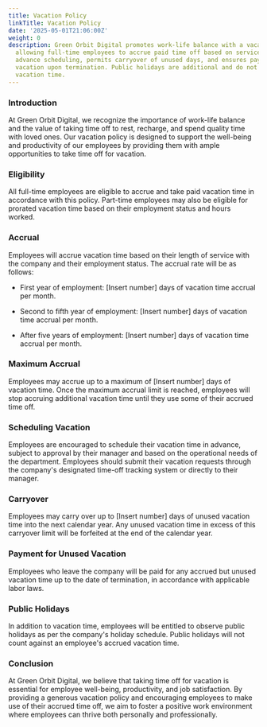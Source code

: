 ```yaml
---
title: Vacation Policy
linkTitle: Vacation Policy
date: '2025-05-01T21:06:00Z'
weight: 0
description: Green Orbit Digital promotes work-life balance with a vacation policy
  allowing full-time employees to accrue paid time off based on service length, encourages
  advance scheduling, permits carryover of unused days, and ensures payment for unused
  vacation upon termination. Public holidays are additional and do not count against
  vacation time.
---
```



### Introduction

At Green Orbit Digital, we recognize the importance of work-life balance and the value of taking time off to rest, recharge, and spend quality time with loved ones. Our vacation policy is designed to support the well-being and productivity of our employees by providing them with ample opportunities to take time off for vacation.

### Eligibility

All full-time employees are eligible to accrue and take paid vacation time in accordance with this policy. Part-time employees may also be eligible for prorated vacation time based on their employment status and hours worked.

### Accrual

Employees will accrue vacation time based on their length of service with the company and their employment status. The accrual rate will be as follows:

- First year of employment: [Insert number] days of vacation time accrual per month.

- Second to fifth year of employment: [Insert number] days of vacation time accrual per month.

- After five years of employment: [Insert number] days of vacation time accrual per month.

### Maximum Accrual

Employees may accrue up to a maximum of [Insert number] days of vacation time. Once the maximum accrual limit is reached, employees will stop accruing additional vacation time until they use some of their accrued time off.

### Scheduling Vacation

Employees are encouraged to schedule their vacation time in advance, subject to approval by their manager and based on the operational needs of the department. Employees should submit their vacation requests through the company's designated time-off tracking system or directly to their manager.

### Carryover

Employees may carry over up to [Insert number] days of unused vacation time into the next calendar year. Any unused vacation time in excess of this carryover limit will be forfeited at the end of the calendar year.

### Payment for Unused Vacation

Employees who leave the company will be paid for any accrued but unused vacation time up to the date of termination, in accordance with applicable labor laws.

### Public Holidays

In addition to vacation time, employees will be entitled to observe public holidays as per the company's holiday schedule. Public holidays will not count against an employee's accrued vacation time.

### Conclusion

At Green Orbit Digital, we believe that taking time off for vacation is essential for employee well-being, productivity, and job satisfaction. By providing a generous vacation policy and encouraging employees to make use of their accrued time off, we aim to foster a positive work environment where employees can thrive both personally and professionally.